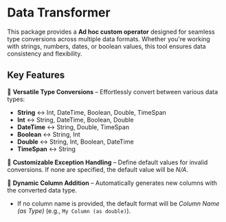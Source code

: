 # Data Transformer

This package provides a **Ad hoc custom operator** designed for seamless type conversions across multiple data formats. Whether you're working with strings, numbers, dates, or boolean values, this tool ensures data consistency and flexibility.

## Key Features

🔹 **Versatile Type Conversions** – Effortlessly convert between various data types:
  - **String** ↔ Int, DateTime, Boolean, Double, TimeSpan
  - **Int** ↔ String, DateTime, Boolean, Double
  - **DateTime** ↔ String, Double, TimeSpan
  - **Boolean** ↔ String, Int
  - **Double** ↔ String, Int, Boolean, DateTime
  - **TimeSpan** ↔ String

🔹 **Customizable Exception Handling** – Define default values for invalid conversions. If none are specified, the default value will be *N/A*.

🔹 **Dynamic Column Addition** – Automatically generates new columns with the converted data type.
  - If no column name is provided, the default format will be *Column Name (as Type)* (e.g., `My Column (as double)`).
